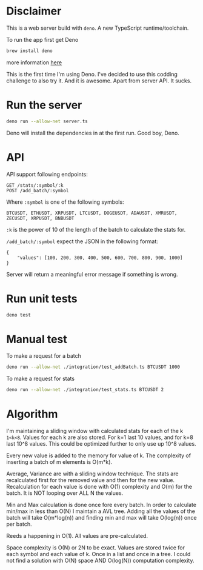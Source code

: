 # Disclaimer

This is a web server build with `deno`. A new TypeScript runtime/toolchain.

To run the app first get Deno

```bash
brew install deno
```
more information [here](https://docs.deno.com/runtime/getting_started/installation/)

This is the first time I'm using Deno. I've decided to use this codding challenge to also try it. 
And it is awesome. Apart from server API. It sucks.

# Run the server

```bash
deno run --allow-net server.ts
```
Deno will install the dependencies in at the first run. Good boy, Deno.


# API

API support following endpoints:

```
GET /stats/:symbol/:k
POST /add_batch/:symbol
```
Where `:symbol` is one of the following symbols:

```
BTCUSDT, ETHUSDT, XRPUSDT, LTCUSDT, DOGEUSDT, ADAUSDT, XMRUSDT, ZECUSDT, XRPUSDT, BNBUSDT
```

`:k` is the power of 10 of the length of the batch to calculate the stats for.

`/add_batch/:symbol` expect the JSON in the following format:
```
{
    "values": [100, 200, 300, 400, 500, 600, 700, 800, 900, 1000]
}
```

Server will return a meaningful error message if something is wrong.

# Run unit tests

```bash
deno test
```

# Manual test

To make a request for a batch 
```bash
deno run --allow-net ./integration/test_addBatch.ts BTCUSDT 1000
```

To make a request for stats
```bash
deno run --allow-net ./integration/test_stats.ts BTCUSDT 2
```

# Algorithm

I'm maintaining a sliding window with calculated stats for each of the k `1<k<8`. Values for each k are also stored. For k=1 last 10 values, and for k=8 last 10^8 values. 
This could be optimized further to only use up 10^8 values. 

Every new value is added to the memory for value of k. The complexity of inserting a batch of m elements is O(m*k).

Average, Variance are with a sliding window technique.
The stats are recalculated first for the removed value and then for the new value. 
Recalculation for each value is done with O(1) complexity and O(m) for the batch. It is NOT looping over ALL N the values.

Min and Max calculation is done once fore every batch. In order to calculate min/max in less than O(N) I maintain a AVL tree. Adding all the values of the batch will take
O(m*log(n)) and finding min and max will take O(log(n)) once per batch. 

Reeds a happening in O(1). All values are pre-calculated.

Space complexity is O(N) or 2N to be exact. Values are stored twice for each symbol and each value of k. Once in a list and once in a tree.
I could not find a solution with O(N) space AND O(log(N)) computation complexity. 

 








